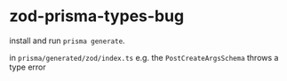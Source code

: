 # zod-prisma-types-bug

install and run `prisma generate`.

in `prisma/generated/zod/index.ts` e.g. the `PostCreateArgsSchema` throws a type error
